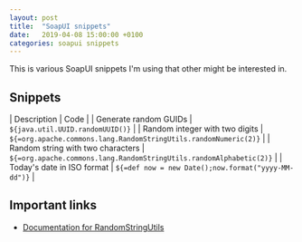 ```yaml
---
layout: post
title:  "SoapUI snippets"
date:   2019-04-08 15:00:00 +0100
categories: soapui snippets
---
```


This is various SoapUI snippets I'm using that other might be interested in.

## Snippets

| Description                       | Code                                                                |
| Generate random GUIDs             | `${java.util.UUID.randomUUID()}`                                    |
| Random integer with two digits    | `${=org.apache.commons.lang.RandomStringUtils.randomNumeric(2)}`    |
| Random string with two characters | `${=org.apache.commons.lang.RandomStringUtils.randomAlphabetic(2)}` |
| Today's date in ISO format        | `${=def now = new Date();now.format("yyyy-MM-dd")}`                 |

## Important links

- [Documentation for RandomStringUtils][RandomStringUtils-docs]

[RandomStringUtils-docs]: https://commons.apache.org/proper/commons-lang/apidocs/org/apache/commons/lang3/RandomStringUtils.html
